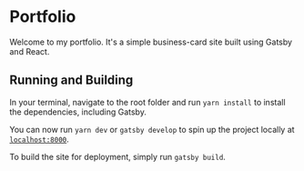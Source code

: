 # Portfolio

Welcome to my portfolio. It's a simple business-card site built using Gatsby and React.

## Running and Building

In your terminal, navigate to the root folder and run `yarn install` to install the dependencies, including Gatsby.

You can now run `yarn dev` or `gatsby develop` to spin up the project locally at [`localhost:8000`](http://localhost:8000).

To build the site for deployment, simply run `gatsby build`.
